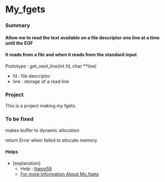 # My_fgets

### Summary

#### Allow me to read the text available on a file descriptor one line at a time until the EOF

#### It reads from a file and when it reads from the standard input

Prototype : get_next_line(int fd, char **line)
- fd : file descriptor
- line : storage of a read line

### Project

This is a project making my fgets.

### To be fixed

makes buffer to dynamic allocation

return Error when failed to allocate memory

#### Helps
- [explanation]
  - Help : [ljiwoo59](https://github.com/ljiwoo59)
  - [For more Information About My_fgets](https://velog.io/@ljiwoo59/getnextline)
